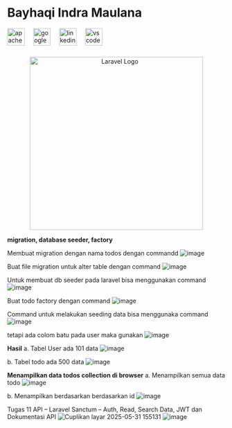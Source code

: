 <h1 align="left">Bayhaqi Indra Maulana</h1>

<div align="left">
  <img src="https://cdn.jsdelivr.net/gh/devicons/devicon/icons/apache/apache-original.svg" height="40" alt="apache logo"  />
  <img width="12" />
  <img src="https://cdn.jsdelivr.net/gh/devicons/devicon/icons/google/google-original.svg" height="40" alt="google logo"  />
  <img width="12" />
  <img src="https://cdn.jsdelivr.net/gh/devicons/devicon/icons/linkedin/linkedin-original.svg" height="40" alt="linkedin logo"  />
  <img width="12" />
  <img src="https://cdn.jsdelivr.net/gh/devicons/devicon/icons/vscode/vscode-original.svg" height="40" alt="vscode logo"  />
</div>

###
<p align="center"><a href="https://laravel.com" target="_blank"><img src="https://raw.githubusercontent.com/laravel/art/master/logo-lockup/5%20SVG/2%20CMYK/1%20Full%20Color/laravel-logolockup-cmyk-red.svg" width="400" alt="Laravel Logo"></a></p>

**migration, database seeder, factory**

Membuat migration dengan nama todos dengan commandd
![image](https://github.com/user-attachments/assets/d48d5c61-1731-47a6-8792-9434f741325f)

Buat file migration untuk alter table dengan command
![image](https://github.com/user-attachments/assets/28e1a111-4662-427b-88d0-312d4194ba57)

Untuk membuat db seeder pada laravel bisa menggunakan command
![image](https://github.com/user-attachments/assets/d23f784f-8473-4080-aa96-0388d3f93746)

Buat todo factory dengan command
![image](https://github.com/user-attachments/assets/8b77fed7-2b63-40f0-8da6-09e39e99ea16)

Command untuk melakukan seeding data bisa menggunaka command
![image](https://github.com/user-attachments/assets/efc33d25-a92b-4390-bc2b-3d4443b482f0)

tetapi ada colom batu pada user maka gunakan
![image](https://github.com/user-attachments/assets/5493fa1c-c39c-463e-aa34-56d1487649f5)

**Hasil**
a. Tabel User ada 101 data
![image](https://github.com/user-attachments/assets/98dd281d-dc5a-4bf1-91a7-f25c572f0efa)

b. Tabel todo ada 500 data
![image](https://github.com/user-attachments/assets/917f9ed1-771b-41f7-a11d-fd4705311c59)

**Menampilkan data todos collection di browser**
a. Menampilkan semua data todo
![image](https://github.com/user-attachments/assets/820357b6-b2ae-4d25-90e8-f5fa3c9a6bcb)

b. Menampilkan berdasarkan berdasarkan id
![image](https://github.com/user-attachments/assets/17b9198c-dbb7-4aa3-ab7b-25bce91894d2)

Tugas 11 API – Laravel Sanctum – Auth, Read, Search Data, JWT dan Dokumentasi API
![Cuplikan layar 2025-05-31 155131](https://github.com/user-attachments/assets/47027067-138f-401f-ade5-4a0bc6f42afb)
![image](https://github.com/user-attachments/assets/295c7ed3-0e47-4818-8c00-ade3c8595494)



